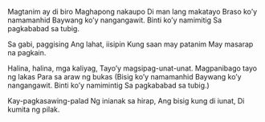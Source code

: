 Magtanim ay di biro
Maghapong nakaupo
Di man lang makatayo
Braso ko’y namamanhid
Baywang ko’y nangangawit.
Binti ko’y namimitig
Sa pagkababad sa tubig.

Sa gabi, paggising
Ang lahat, iisipin
Kung saan may patanim
May masarap na pagkain.

Halina, halina, mga kaliyag,
Tayo’y magsipag-unat-unat.
Magpanibago tayo ng lakas
Para sa araw ng bukas
(Bisig ko’y namamanhid
Baywang ko’y nangangawit.
Binti ko’y namimintig
Sa pagkababad sa tubig.)

Kay-pagkasawing-palad
Ng inianak sa hirap,
Ang bisig kung di iunat,
Di kumita ng pilak.
